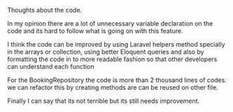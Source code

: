 Thoughts about the code.

In my opinion there are a lot of unnecessary variable declaration on the code and its hard to follow what is going on with this feature.

I think the code can be improved by using Laravel helpers method specially in the arrays or collection, using better Eloquent queries and also by formatting the code in to more readable fashion so that other developers can understand each function

For the BookingRepository the code is more than 2 thousand lines of codes. 
we can refactor this by creating methods are can be reused on other file.

Finally I can say that its not terrible but its still needs improvement.

